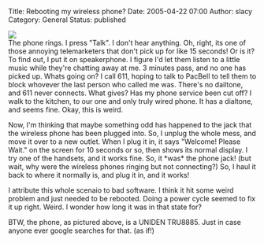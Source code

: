 Title: Rebooting my wireless phone?
Date: 2005-04-22 07:00
Author: slacy
Category: General
Status: published

![](http://slacy.com/blog/images/fs_tru88853.jpg)  
The phone rings. I press "Talk". I don't hear anything. Oh, right, its
one of those annoying telemarketers that don't pick up for like 15
seconds! Or is it? To find out, I put it on speakerphone. I figure I'd
let them listen to a little music while they're chatting away at me. 3
minutes pass, and no one has picked up. Whats going on? I call 611,
hoping to talk to PacBell to tell them to block whovever the last person
who called me was. There's no dailtone, and 611 never connects. What
gives? Has my phone service been cut off? I walk to the kitchen, to our
one and only truly wired phone. It has a dialtone, and seems fine. Okay,
this is weird.

Now, I'm thinking that maybe something odd has happened to the jack that
the wireless phone has been plugged into. So, I unplug the whole mess,
and move it over to a new outlet. When I plug it in, it says "Welcome!
Please Wait." on the screen for 10 seconds or so, then shows its normal
display. I try one of the handsets, and it works fine. So, it \*was\*
the phone jack! (but wait, why were the wireless phones ringing but not
connecting?) So, I haul it back to where it normally is, and plug it in,
and it works!

I attribute this whole scenaio to bad software. I think it hit some
weird problem and just needed to be rebooted. Doing a power cycle seemed
to fix it up right. Weird. I wonder how long it was in that state for?

BTW, the phone, as pictured above, is a UNIDEN TRU8885. Just in case
anyone ever google searches for that. (as if!)  
  

